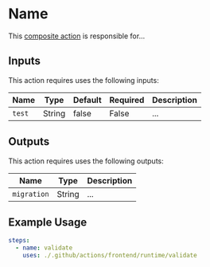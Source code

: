 # Name


This [composite action](./action.yml) is responsible for...

## Inputs

This action requires uses the following inputs:

| Name                        | Type    | Default                      | Required  | Description                                               |
| --------------------------- | ------- | ---------------------------- | --------- | --------------------------------------------------------- |
| `test`                      | String  | false                        | False     | ... 
                                                                           
## Outputs

This action requires uses the following outputs:

| Name                        | Type    | Description                                               |
| --------------------------- | ------- | --------------------------------------------------------- |
| `migration`                 | String  | ...                                               


## Example Usage

```yaml
steps:
  - name: validate
    uses: ./.github/actions/frontend/runtime/validate
```


